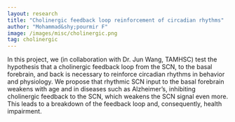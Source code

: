 ```yaml
---
layout: research
title: "Cholinergic feedback loop reinforcement of circadian rhythms" 
author: "Mohammad&shy;pourmir F"
image: /images/misc/cholinergic.png
tag: cholinergic
---
```


In this project, we (in collaboration with Dr. Jun Wang, TAMHSC) test the hypothesis that a cholinergic feedback loop from the SCN, to the basal forebrain, and back is necessary to reinforce circadian rhythms in behavior and physiology. We propose that rhythmic SCN input to the basal forebrain weakens with age and in diseases such as Alzheimer’s, inhibiting cholinergic feedback to the SCN, which weakens the SCN signal even more. This leads to a breakdown of the feedback loop and, consequently, health impairment.